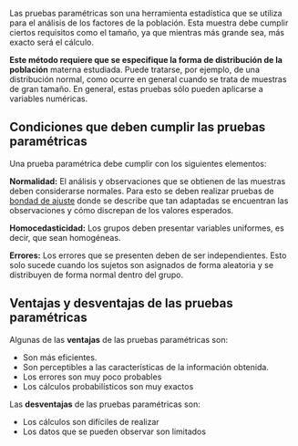 Las pruebas paramétricas son una herramienta estadística que se utiliza para el análisis de los factores de la población. Esta muestra debe cumplir ciertos requisitos como el tamaño, ya que mientras más grande sea, más exacto será el cálculo.

**Este método requiere que se especifique la forma de distribución de la población** materna estudiada. Puede tratarse, por ejemplo, de una distribución normal, como ocurre en general cuando se trata de muestras de gran tamaño. En general, estas pruebas sólo pueden aplicarse a variables numéricas.
## Condiciones que deben cumplir las pruebas paramétricas

Una prueba paramétrica debe cumplir con los siguientes elementos:

**Normalidad:** El análisis y observaciones que se obtienen de las muestras deben considerarse normales. Para esto se deben realizar pruebas de [bondad de ajuste](https://es.wikipedia.org/wiki/Bondad_de_ajuste) donde se describe que tan adaptadas se encuentran las observaciones y cómo discrepan de los valores esperados.

**Homocedasticidad:** Los grupos deben presentar variables uniformes, es decir, que sean homogéneas.

**Errores:** Los errores que se presenten deben de ser independientes. Esto solo sucede cuando los sujetos son asignados de forma aleatoria y se distribuyen de forma normal dentro del grupo.

## Ventajas y desventajas de las pruebas paramétricas

Algunas de las **ventajas** de las pruebas paramétricas son:

- Son más eficientes.
- Son perceptibles a las características de la información obtenida.
- Los errores son muy poco probables
- Los cálculos probabilísticos son muy exactos

Las **desventajas** de las pruebas paramétricas son:

- Los cálculos son difíciles de realizar
- Los datos que se pueden observar son limitados

